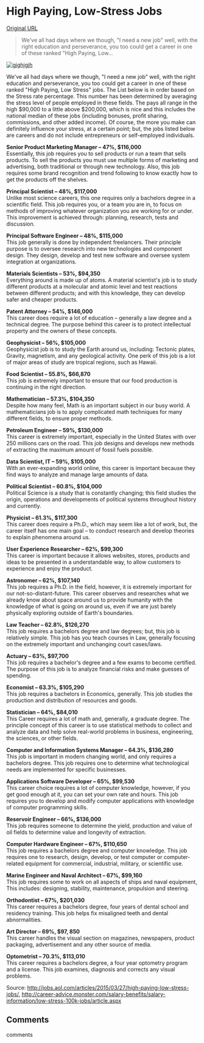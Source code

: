 # High Paying, Low-Stress Jobs

[Original URL](http://www.osoti.net/uncategorized/high-paying-low-stress-jobs/)

> We've all had days where we though, "I need a new job" well, with the right education and perseverance, you too could get a career in one of these ranked "High Paying, Low...

[![](http://www.osoti.net/wp-content/uploads/2015/11/gjghjgjh.jpg "gjghjgjh")](http://www.osoti.net/wp-content/uploads/2015/11/gjghjgjh.jpg)

We've all had days where we though, "I need a new job" well, with the right education and perseverance, you too could get a career in one of these ranked "High Paying, Low Stress" jobs. The List below is in order based on the Stress rate percentage. This number has been determined by averaging the stress level of people employed in these fields. The pays all range in the high $90,000 to a little above $200,000, which is nice and this includes the national median of these jobs (including bonuses, profit sharing, commissions, and other added income). Of course, the more you make can definitely influence your stress, at a certain point; but, the jobs listed below are careers and do not include entrepreneurs or self-employed individuals.

**Senior Product Marketing Manager – 47%, $116,000**<br>
Essentially, this job requires you to sell products or run a team that sells products. To sell the products you must use multiple forms of marketing and advertising, both traditional or through new technology. Also, this job requires some brand recognition and trend following to know exactly how to get the products off the shelves.

**Principal Scientist – 48%, $117,000**<br>
Unlike most science careers, this one requires only a bachelors degree in a scientific field. This job requires you, or a team you are in, to focus on methods of improving whatever organization you are working for or under. This improvement is achieved through: planning, research, tests and discussion.

**Principal Software Engineer – 48%, $115,000**<br>
This job generally is done by independent freelancers. Their principle purpose is to oversee research into new technologies and component design. They design, develop and test new software and oversee system integration at organizations.

**Materials Scientists – 53%, $94,350**<br>
Everything around is made up of atoms. A material scientist's job is to study different products at a molecular and atomic level and test reactions between different products; and with this knowledge, they can develop safer and cheaper products.

**Patent Attorney – 54%, $146,000**<br>
This career does require a lot of education – generally a law degree and a technical degree. The purpose behind this career is to protect intellectual property and the owners of these concepts.

**Geophysicist – 56%, $105,000**<br>
Geophysicist job is to study the Earth around us, including: Tectonic plates, Gravity, magnetism, and any geological activity. One perk of this job is a lot of major areas of study are tropical regions, such as Hawaii.

**Food Scientist – 55.8%, $66,870**<br>
This job is extremely important to ensure that our food production is continuing in the right direction.

**Mathematician – 57.3%, $104,350**<br>
Despite how many feel, Math is an important subject in our busy world. A mathematicians job is to apply complicated math techniques for many different fields, to ensure proper methods.

**Petroleum Engineer – 59%, $130,000**<br>
This career is extremely important, especially in the United States with over 250 millions cars on the road. This job designs and develops new methods of extracting the maximum amount of fossil fuels possible.

**Data Scientist, IT – 59%, $105,000**<br>
With an ever-expanding world online, this career is important because they find ways to analyze and manage large amounts of data.

**Political Scientist – 60.8%, $104,000**<br>
Political Science is a study that is constantly changing; this field studies the origin, operations and developments of political systems throughout history and currently.

**Physicist – 61.3%, $117,300**<br>
This career does require a Ph.D., which may seem like a lot of work, but, the career itself has one main goal – to conduct research and develop theories to explain phenomena around us.

**User Experience Researcher – 62%, $99,300**<br>
This career is important because it allows websites, stores, products and ideas to be presented in a understandable way, to allow customers to experience and enjoy the product.

**Astronomer – 62%, $107,140**<br>
This job requires a Ph.D. in the field, however, it is extremely important for our not-so-distant-future. This career observes and researches what we already know about space around us to provide humanity with the knowledge of what is going on around us, even if we are just barely physically exploring outside of Earth's boundaries.

**Law Teacher – 62.8%, $126,270**<br>
This job requires a bachelors degree and law degrees; but, this job is relatively simple. This job has you teach courses in Law, generally focusing on the extremely important and unchanging court cases/laws.

**Actuary – 63%, $97,700**<br>
This job requires a bachelor's degree and a few exams to become certified. The purpose of this job is to analyze financial risks and make guesses of spending.

**Economist – 63.3%, $105,290**<br>
This job requires a bachelors in Economics, generally. This job studies the production and distribution of resources and goods.

**Statistician – 64%, $84,010**<br>
This Career requires a lot of math and, generally, a graduate degree. The principle concept of this career is to use statistical methods to collect and analyze data and help solve real-world problems in business, engineering, the sciences, or other fields.

**Computer and Information Systems Manager – 64.3%, $136,280**<br>
This job is important in modern changing world, and only requires a bachelors degree. This job requires one to determine what technological needs are implemented for specific businesses.

**Applications Software Developer – 65%, $99,530**<br>
This career choice requires a lot of computer knowledge, however, if you get good enough at it, you can set your own rate and hours. This job requires you to develop and modify computer applications with knowledge of computer programming skills.

**Reservoir Engineer – 66%, $136,000**<br>
This job requires someone to determine the yield, production and value of oil fields to determine value and longevity of extraction.

**Computer Hardware Engineer – 67%, $110,650**<br>
This job requires a bachelors degree and computer knowledge. This job requires one to research, design, develop, or test computer or computer-related equipment for commercial, industrial, military, or scientific use.

**Marine Engineer and Naval Architect – 67%, $99,160**<br>
This job requires some to work on all aspects of ships and naval equipment, This includes: designing, stability, maintenance, propulsion and steering.

**Orthodontist – 67%, $201,030**<br>
This career requires a bachelors degree, four years of dental school and residency training. This job helps fix misaligned teeth and dental abnormalities.

**Art Director – 69%, $97, 850**<br>
This career handles the visual section on magazines, newspapers, product packaging, advertisement and any other source of media.

**Optometrist – 70.3%, $113,010**<br>
This career requires a bachelors degree, a four year optometry program and a license. This job examines, diagnosis and corrects any visual problems.

Source: <http://jobs.aol.com/articles/2015/03/27/high-paying-low-stress-jobs/>, <http://career-advice.monster.com/salary-benefits/salary-information/low-stress-100k-jobs/article.aspx>

## Comments

comments
